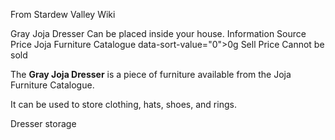 From Stardew Valley Wiki

Gray Joja Dresser Can be placed inside your house. Information Source Price Joja Furniture Catalogue data-sort-value="0"&gt;0g Sell Price Cannot be sold

The **Gray Joja Dresser** is a piece of furniture available from the Joja Furniture Catalogue.

It can be used to store clothing, hats, shoes, and rings.

Dresser storage